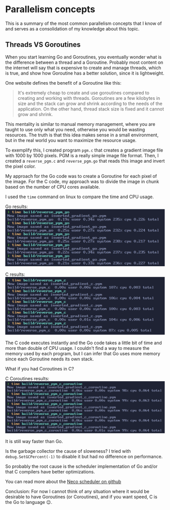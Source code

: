 # Parallelism concepts

This is a summary of the most common parallelism concepts that I know of and serves as a consolidation of my knowledge about this topic.

## 


## Threads VS Goroutines

When you start learning Go and Goroutines, you eventually wonder what is the difference between a thread and a Goroutine.
Probably most content on the internet will say that is expensive to create and manage threads, which is true, and show
how Goroutine has a better solution, since it is lightweight.

One website defines the benefit of a Goroutine like this:

> It's extremely cheap to create and use goroutines compared to creating and working with threads. Goroutines are a few kilobytes in size and the stack can grow and shrink according to the needs of the application. On the other hand, thread stack size is fixed and it cannot grow and shrink.

This mentality is similar to manual memory management, where you are taught to use only what you need, otherwise you would be wasting resources. The truth is that this idea makes sense in a small environment, but in the real world you want to maximize the resource usage.

To exemplify this, I created program `pgm.c` that creates a gradient image file with 1000 by 1000 pixels. PGM is a really simple image file format.
Then, I created a `reverse_pgm.c` and `reverse_pgm.go` that reads this image and invert the pixel color.

My approach for the Go code was to create a Goroutine for each pixel of the image. For the C code, my approach was to divide
the image in chunk based on the number of CPU cores available.

I used the `time` command on linux to compare the time and CPU usage.

Go results:
![go results](threads_vs_goroutines/go_results.png)

C results:
![c results](threads_vs_goroutines/c_results.png)

The C code executes instantly and the Go code takes a little bit of time and more than double of CPU usage. I couldn't find a way to measure the memory used by each program, but I can infer that Go uses more memory since each Goroutine needs its own stack.

What if you had Coroutines in C?

C Coroutines results:
![c coroutines results](threads_vs_goroutines/c_coroutine_results.png)

It is still way faster than Go.

Is the garbage collector the cause of sloweness?
I tried with `debug.SetGCPercent(-1)` to disable it
but had no difference on performance.

So probably the root cause is the scheduler implementation
of Go and/or that C compilers have better optimizations.

You can read more about the [Neco scheduler on github](https://github.com/tidwall/neco#the-scheduler) 

Conclusion: For now I cannot think of any situation where it would be desirable to have Goroutines (or Coroutines), and if you want speed, C is the Go to language 😉.